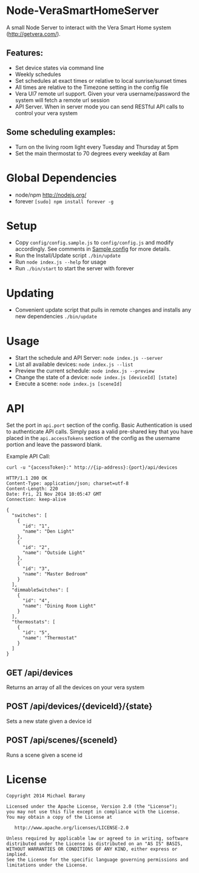 # Node-VeraSmartHomeServer
A small Node Server to interact with the Vera Smart Home system (http://getvera.com/).

## Features:
- Set device states via command line
- Weekly schedules
- Set schedules at exact times or relative to local sunrise/sunset times
- All times are relative to the Timezone setting in the config file
- Vera UI7 remote url support. Given your vera username/password the system will fetch a remote url session
- API Server. When in server mode you can send RESTful API calls to control your vera system

## Some scheduling examples:
- Turn on the living room light every Tuesday and Thursday at 5pm
- Set the main thermostat to 70 degrees every weekday at 8am


# Global Dependencies
- node/npm http://nodejs.org/
- forever `[sudo] npm install forever -g`


# Setup
- Copy `config/config.sample.js` to `config/config.js` and modify accordingly. See comments in [Sample config](config/config.sample.js) for more details.
- Run the Install/Update script `./bin/update`
- Run `node index.js --help` for usage
- Run `./bin/start` to start the server with forever


# Updating
- Convenient update script that pulls in remote changes and installs any new dependencies `./bin/update`


# Usage
- Start the schedule and API Server: `node index.js --server`
- List all available devices: `node index.js --list`
- Preview the current schedule: `node index.js --preview`
- Change the state of a device: `node index.js [deviceId] [state]`
- Execute a scene: `node index.js [sceneId]`


# API
Set the port in `api.port` section of the config.
Basic Authentication is used to authenticate API calls. Simply pass a valid pre-shared key that you have placed in the `api.accessTokens` section of the config as the username portion and leave the password blank.

Example API Call:
```
curl -u "{accessToken}:" http://{ip-address}:{port}/api/devices

HTTP/1.1 200 OK
Content-Type: application/json; charset=utf-8
Content-Length: 220
Date: Fri, 21 Nov 2014 10:05:47 GMT
Connection: keep-alive

{
  "switches": [
    {
      "id": "1",
      "name": "Den Light"
    },
    {
      "id": "2",
      "name": "Outside Light"
    },
    {
      "id": "3",
      "name": "Master Bedroom"
    }
  ],
  "dimmableSwitches": [
    {
      "id": "4",
      "name": "Dining Room Light"
    }
  ],
  "thermostats": [
    {
      "id": "5",
      "name": "Thermostat"
    }
  ]
}
```

## GET /api/devices
Returns an array of all the devices on your vera system

## POST /api/devices/{deviceId}/{state}
Sets a new state given a device id

## POST /api/scenes/{sceneId}
Runs a scene given a scene id


License
=======

    Copyright 2014 Michael Barany

    Licensed under the Apache License, Version 2.0 (the "License");
    you may not use this file except in compliance with the License.
    You may obtain a copy of the License at

       http://www.apache.org/licenses/LICENSE-2.0

    Unless required by applicable law or agreed to in writing, software
    distributed under the License is distributed on an "AS IS" BASIS,
    WITHOUT WARRANTIES OR CONDITIONS OF ANY KIND, either express or implied.
    See the License for the specific language governing permissions and
    limitations under the License.
